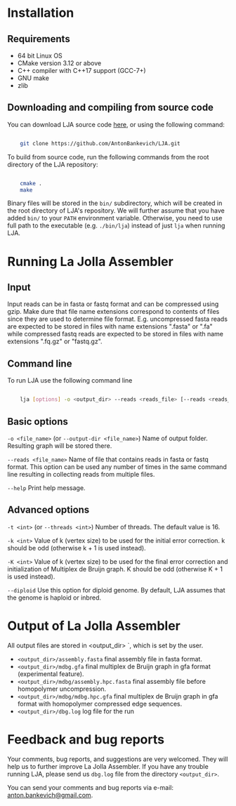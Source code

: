 Installation
=================

Requirements
---------------------

* 64 bit Linux OS
* CMake version 3.12 or above
* C++ compiler with C++17 support (GCC-7+)
* GNU make
* zlib


Downloading and compiling from source code
-------------------------------------

You can download LJA source code [here](https://github.com/AntonBankevich/LJA),
or using the following command:

``` bash

    git clone https://github.com/AntonBankevich/LJA.git
```

To build from source code, run the following commands from the root directory
of the LJA repository:


``` bash

    cmake .
    make
```

Binary files will be stored in the `bin/` subdirectory, which will be created
in the root directory of LJA's repository.
We will further assume that you have added `bin/` to your
`PATH` environment variable.
Otherwise, you need to use full path to the executable (e.g. `./bin/lja`)
instead of just `lja` when running LJA.

Running La Jolla Assembler
=================

Input
-------------------------------------
Input reads can be in fasta or fastq format and can be compressed using gzip.
Make dure that file name extensions correspond to contents of files since they are used to determine file format.
E.g. uncompressed fasta reads are expected to be stored in files with name extensions ".fasta" or ".fa" while compressed fastq reads are expected to be stored in files with name extensions ".fq.gz" or "fastq.gz".

Command line
-------------------------------------
To run LJA use the following command line

``` bash

    lja [options] -o <output_dir> --reads <reads_file> [--reads <reads_file2> ...]
```

## Basic options

`-o <file_name>` (or `--output-dir <file_name>`)
    Name of output folder. Resulting graph will be stored there.

`--reads <file_name>`
    Name of file that contains reads in fasta or fastq format. This option can be used any number of times in the same command line resulting in collecting reads from multiple files.

`--help`
    Print help message.
## Advanced options
`-t <int>` (or `--threads <int>`)
    Number of threads. The default value is 16.

`-k <int>`
Value of k (vertex size) to be used for the initial error correction. k should be odd (otherwise k + 1 is used instead).

`-K <int>`
Value of k (vertex size) to be used for the final error correction and initialization of Multiplex de Bruijn graph. K should be odd (otherwise K + 1 is used instead).

`--diploid`
Use this option for diploid genome. By default, LJA assumes that the genome is haploid or inbred.

Output of La Jolla Assembler
=================

All output files are stored in <output_dir> `, which is set by the user.

-   `<output_dir>/assembly.fasta` final assembly file in fasta format.
-   `<output_dir>/mdbg.gfa` final multiplex de Bruijn graph in gfa format (experimental feature).
-   `<output_dir>/mdbg/assembly.hpc.fasta` final assembly file before homopolymer uncompression.
-   `<output_dir>/mdbg/mdbg.hpc.gfa` final multiplex de Bruijn graph in gfa format with homopolymer compressed edge sequences.
-   `<output_dir>/dbg.log` log file for the run

Feedback and bug reports
=================

Your comments, bug reports, and suggestions are very welcomed.
They will help us to further improve La Jolla Assembler.
If you have any trouble running LJA, please send us `dbg.log` file from the directory `<output_dir>`.

You can send your comments and bug reports via e-mail: [anton.bankevich@gmail.com](mailto:anton.bankevich@gmail.com).

